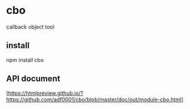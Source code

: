 # cbo
callback object tool

## install

npm install cbo

## API document

[https://htmlpreview.github.io/?https://github.com/adf0001/cbo/blob/master/doc/out/module-cbo.html]

